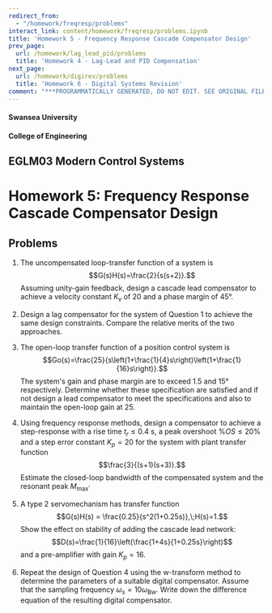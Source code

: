 ```yaml
---
redirect_from:
  - "/homework/freqresp/problems"
interact_link: content/homework/freqresp/problems.ipynb
title: 'Homework 5 - Frequency Response Cascade Compensator Design'
prev_page:
  url: /homework/lag_lead_pid/problems
  title: 'Homework 4 - Lag-Lead and PID Compensation'
next_page:
  url: /homework/digirev/problems
  title: 'Homework 6 - Digital Systems Revision'
comment: "***PROGRAMMATICALLY GENERATED, DO NOT EDIT. SEE ORIGINAL FILES IN /content***"
---
```


#### Swansea University
#### College of Engineering

## EGLM03 Modern Control Systems

# Homework 5: Frequency Response Cascade Compensator Design

## Problems

1. The uncompensated loop-transfer function of a system is $$G(s)H(s)=\frac{2}{s(s+2)}.$$ Assuming unity-gain feedback, design a cascade lead compensator to achieve a velocity constant
$K_v$ of 20 and a phase margin of 45°.

2. Design a lag compensator for the system of Question 1 to achieve the same design constraints. Compare the relative merits of the two approaches.

3. The open-loop transfer function of a position control system is $$Go(s)=\frac{25}{s\left(1+\frac{1}{4}s\right)\left(1+\frac{1}{16}s\right)}.$$ The system's gain and phase margin are to exceed 1.5 and 15° respectively. Determine whether these specification are satisfied and if not design a lead compensator to meet the specifications
and also to maintain the open-loop gain at 25.

4. Using frequency response methods, design a compensator to achieve a step-response with a rise
time $t_r \le 0.4$ s, a peak overshoot $\%OS \le 20\%$ and a step error constant $K_p = 20$ for the system
with plant transfer function $$\frac{3}{(s+1)(s+3)}.$$ Estimate the closed-loop bandwidth of the compensated system and the resonant peak $M_{\mathrm{max}}$·

5. A type 2 servomechanism has transfer function $$G(s)H(s) = \frac{0.25}{s^2(1+0.25s)},\;H(s)=1.$$ Show the effect on stability of adding the cascade lead network: $$D(s)=\frac{1}{16}\left(\frac{1+4s}{1+0.25s}\right)$$ and a pre-amplifier with gain $K_p = 16$.
6. Repeat the design of Question 4 using the w-transform method to determine the parameters of a suitable digital compensator. Assume that the sampling frequency $\omega_s = 10\omega_{\mathrm{Bw}}$. Write down the
difference equation of the resulting digital compensator.
